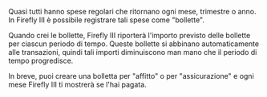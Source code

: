 Quasi tutti hanno spese regolari che ritornano ogni mese, trimestre o anno. In Firefly III è possibile registrare tali spese come "bollette".

Quando crei le bollette, Firefly III riporterà l'importo previsto delle bollette per ciascun periodo di tempo. Queste bollette si abbinano automaticamente alle transazioni, quindi tali importi diminuiscono man mano che il periodo di tempo progredisce.

In breve, puoi creare una bolletta per "affitto" o per "assicurazione" e ogni mese Firefly III ti mostrerà se l'hai pagata.